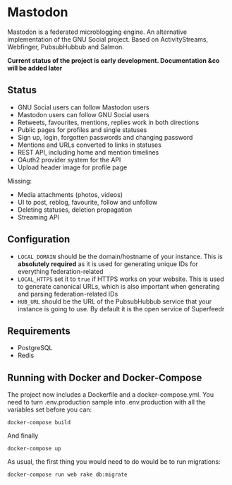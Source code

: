 Mastodon
========

Mastodon is a federated microblogging engine. An alternative implementation of the GNU Social project. Based on ActivityStreams, Webfinger, PubsubHubbub and Salmon.

**Current status of the project is early development. Documentation &co will be added later**

## Status

- GNU Social users can follow Mastodon users
- Mastodon users can follow GNU Social users
- Retweets, favourites, mentions, replies work in both directions
- Public pages for profiles and single statuses
- Sign up, login, forgotten passwords and changing password
- Mentions and URLs converted to links in statuses
- REST API, including home and mention timelines
- OAuth2 provider system for the API
- Upload header image for profile page

Missing:

- Media attachments (photos, videos)
- UI to post, reblog, favourite, follow and unfollow
- Deleting statuses, deletion propagation
- Streaming API

## Configuration

- `LOCAL_DOMAIN` should be the domain/hostname of your instance. This is **absolutely required** as it is used for generating unique IDs for everything federation-related
- `LOCAL_HTTPS` set it to `true` if HTTPS works on your website. This is used to generate canonical URLs, which is also important when generating and parsing federation-related IDs
- `HUB_URL` should be the URL of the PubsubHubbub service that your instance is going to use. By default it is the open service of Superfeedr

## Requirements

- PostgreSQL
- Redis

## Running with Docker and Docker-Compose

The project now includes a Dockerfile and a docker-compose.yml. You need to turn .env.production sample into .env.production with all the variables set before you can:

    docker-compose build

And finally

    docker-compose up

As usual, the first thing you would need to do would be to run migrations:

    docker-compose run web rake db:migrate
